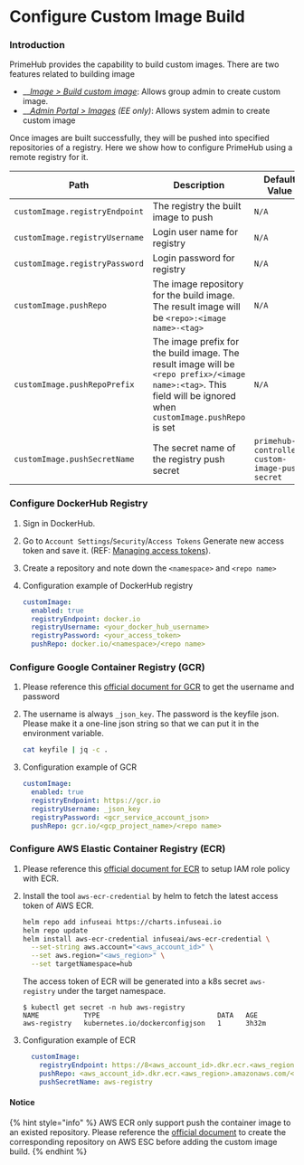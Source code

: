 # Configure Custom Image Build

### Introduction

PrimeHub provides the capability to build custom images. There are two features related to building image

* \_\_[_Image > Build custom image_](../../user-guide/group-admin/images.md): Allows group admin to create custom image.
* \_\_[_Admin Portal > Images_](../../administrator-guide/image-management/) _(EE only)_: Allows system admin to create custom image

Once images are built successfully, they will be pushed into specified repositories of a registry. Here we show how to configure PrimeHub using a remote registry for it.

| Path                           | Description                                                                                                                                                      | Default Value                                  |
| ------------------------------ | ---------------------------------------------------------------------------------------------------------------------------------------------------------------- | ---------------------------------------------- |
| `customImage.registryEndpoint` | The registry the built image to push                                                                                                                             | `N/A`                                          |
| `customImage.registryUsername` | Login user name for registry                                                                                                                                     | `N/A`                                          |
| `customImage.registryPassword` | Login password for registry                                                                                                                                      | `N/A`                                          |
| `customImage.pushRepo`         | The image repository for the build image. The result image will be `<repo>:<image name>-<tag>`                                                                   | `N/A`                                          |
| `customImage.pushRepoPrefix`   | The image prefix for the build image. The result image will be `<repo prefix>/<image name>:<tag>`. This field will be ignored when `customImage.pushRepo` is set | `N/A`                                          |
| `customImage.pushSecretName`   | The secret name of the registry push secret                                                                                                                      | `primehub-controller-custom-image-push-secret` |

### Configure DockerHub Registry

1. Sign in DockerHub.
2. Go to `Account Settings`/`Security`/`Access Tokens` Generate new access token and save it. (REF: [Managing access tokens](https://docs.docker.com/docker-hub/access-tokens/)).
3. Create a repository and note down the `<namespace>` and `<repo name>`
4.  Configuration example of DockerHub registry

    ```yaml
    customImage:
      enabled: true
      registryEndpoint: docker.io
      registryUsername: <your_docker_hub_username>
      registryPassword: <your_access_token>
      pushRepo: docker.io/<namespace>/<repo name>
    ```

### Configure Google Container Registry (GCR)

1. Please reference this [official document for GCR](https://cloud.google.com/container-registry/docs/advanced-authentication) to get the username and password
2.  The username is always `_json_key`. The password is the keyfile json. Please make it a one-line json string so that we can put it in the environment variable.

    ```bash
    cat keyfile | jq -c .
    ```
3.  Configuration example of GCR

    ```yaml
    customImage:
      enabled: true
      registryEndpoint: https://gcr.io
      registryUsername: _json_key
      registryPassword: <gcr_service_account_json>
      pushRepo: gcr.io/<gcp_project_name>/<repo name>
    ```

### Configure AWS Elastic Container Registry (ECR)

1. Please reference this [official document for ECR](https://docs.aws.amazon.com/AmazonECR/latest/userguide/ECR\_on\_EKS.html) to setup IAM role policy with ECR.
2.  Install the tool `aws-ecr-credential` by helm to fetch the latest access token of AWS ECR.

    ```bash
    helm repo add infuseai https://charts.infuseai.io
    helm repo update
    helm install aws-ecr-credential infuseai/aws-ecr-credential \
      --set-string aws.account="<aws_account_id>" \
      --set aws.region="<aws_region>" \
      --set targetNamespace=hub
    ```

    The access token of ECR will be generated into a k8s secret `aws-registry` under the target namespace.

    ```
    $ kubectl get secret -n hub aws-registry
    NAME           TYPE                             DATA   AGE
    aws-registry   kubernetes.io/dockerconfigjson   1      3h32m
    ```
3.  Configuration example of ECR

    ```yaml
      customImage:
        registryEndpoint: https://8<aws_account_id>.dkr.ecr.<aws_region>.amazonaws.com
        pushRepo: <aws_account_id>.dkr.ecr.<aws_region>.amazonaws.com/<repo name>
        pushSecretName: aws-registry
    ```

#### Notice

{% hint style="info" %}
AWS ECR only support push the container image to an existed repository. Please reference the [official document](https://docs.aws.amazon.com/AmazonECR/latest/userguide/repository-create.html) to create the corresponding repository on AWS ESC before adding the custom image build.
{% endhint %}
